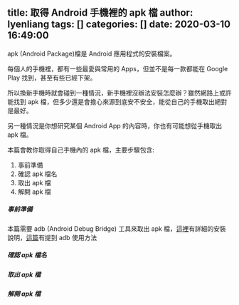 title: 取得 Android 手機裡的 apk 檔
author: lyenliang
tags: []
categories: []
date: 2020-03-10 16:49:00
---
apk (Android Package)檔是 Android 應用程式的安裝檔案。

每個人的手機裡，都有一些最愛與常用的 Apps，但並不是每一款都能在 Google Play 找到，甚至有些已經下架。

所以換新手機時就會碰到一種情況，新手機裡沒辦法安裝怎麼辦？雖然網路上或許能找到 apk 檔，但多少還是會擔心來源到底安不安全，能從自己的手機取出絕對是最好。

另一種情況是你想研究某個 Android App 的內容時，你也有可能想從手機取出 apk 檔。

本篇會教你取得自己手機內的 apk 檔，主要步驟包含:

1. 事前準備
2. 確認 apk 檔名
3. 取出 apk 檔
4. 解開 apk 檔

##### 事前準備

本篇需要 adb (Android Debug Bridge) 工具來取出 apk 檔，[這裡](https://medium.com/@upchen_/%E5%A6%82%E4%BD%95%E5%9C%A8-win10-%E5%AE%89%E8%A3%9D-android-adb%E5%B7%A5%E5%85%B7-8546cb0b81ce)有詳細的安裝說明，[這篇](http://wangwangtc.blogspot.com/2015/03/adbandroid.html)有提到 adb 使用方法

##### 確認 apk 檔名



##### 取出 apk 檔

##### 解開 apk 檔